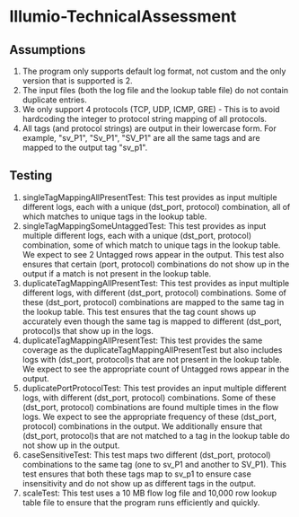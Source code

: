 # Illumio-TechnicalAssessment


## Assumptions
1. The program only supports default log format, not custom and the only version that is supported is 2. 
2. The input files (both the log file and the lookup table file) do not contain duplicate entries.
3. We only support 4 protocols (TCP, UDP, ICMP, GRE) - This is to avoid hardcoding the integer to protocol string mapping of all protocols.
4. All tags (and protocol strings) are output in their lowercase form. For example, "sv_P1", "Sv_P1", "SV_P1" are all the same tags and are mapped to the output tag "sv_p1".

## Testing

1. singleTagMappingAllPresentTest: This test provides as input multiple different logs, each with a unique (dst_port, protocol) combination, all of which matches to unique tags in the lookup table.
2. singleTagMappingSomeUntaggedTest: This test provides as input multiple different logs, each with a unique (dst_port, protocol) combination, some of which match to unique tags in the lookup table. We expect to see 2 Untagged rows appear in the output. This test also ensures that certain (port, protocol) combinations do not show up in the output if a match is not present in the lookup table.
3. duplicateTagMappingAllPresentTest: This test provides as input multiple different logs, with different (dst_port, protocol) combinations. Some of these (dst_port, protocol) combinations are mapped to the same tag in the lookup table. This test ensures that the tag count shows up accurately even though the same tag is mapped to different (dst_port, protocol)s that show up in the logs.
4. duplicateTagMappingAllPresentTest: This test provides the same coverage as the duplicateTagMappingAllPresentTest but also includes logs with (dst_port, protocol)s that are not present in the lookup table. We expect to see the appropriate count of Untagged rows appear in the output.
5. duplicatePortProtocolTest: This test provides an input multiple different logs, with different (dst_port, protocol) combinations. Some of these (dst_port, protocol) combinations are found multiple times in the flow logs. We expect to see the appropriate frequency of these (dst_port, protocol) combinations in the output. We additionally ensure that (dst_port, protocol)s that are not matched to a tag in the lookup table do not show up in the output.
6. caseSensitiveTest: This test maps two different (dst_port, protocol) combinations to the same tag (one to sv_P1 and another to SV_P1). This test ensures that both these tags map to sv_p1 to ensure case insensitivity and do not show up as different tags in the output.
7. scaleTest: This test uses a 10 MB flow log file and 10,000 row lookup table file to ensure that the program runs efficiently and quickly.

